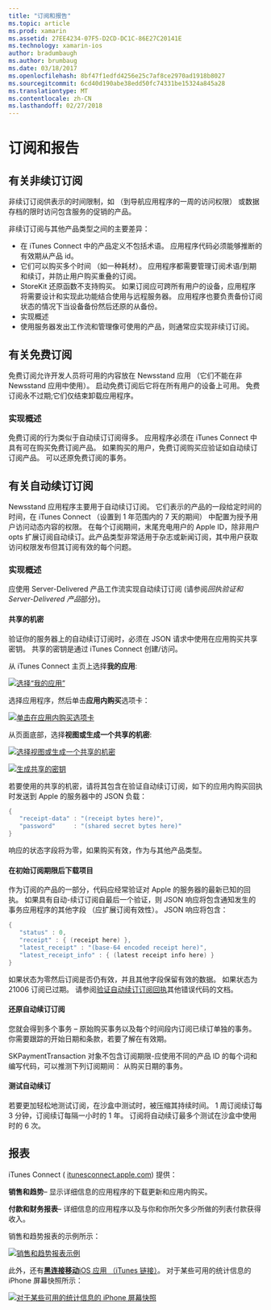 ```yaml
---
title: "订阅和报告"
ms.topic: article
ms.prod: xamarin
ms.assetid: 27EE4234-07F5-D2CD-DC1C-86E27C20141E
ms.technology: xamarin-ios
author: bradumbaugh
ms.author: brumbaug
ms.date: 03/18/2017
ms.openlocfilehash: 8bf47f1edfd4256e25c7af8ce2970ad1918b8027
ms.sourcegitcommit: 6cd40d190abe38edd50fc74331be15324a845a28
ms.translationtype: MT
ms.contentlocale: zh-CN
ms.lasthandoff: 02/27/2018
---
```

# <a name="subscriptions-and-reporting"></a>订阅和报告

## <a name="about-non-renewing-subscriptions"></a>有关非续订订阅

非续订订阅供表示的时间限制，如 （到导航应用程序的一周的访问权限） 或数据存档的限时访问包含服务的促销的产品。   
   
   
   
 非续订订阅与其他产品类型之间的主要差异：

-  在 iTunes Connect 中的产品定义不包括术语。 应用程序代码必须能够推断的有效期从产品 id。 
-  它们可以购买多个时间 （如一种耗材）。 应用程序都需要管理订阅术语/到期和续订，并防止用户购买重叠的订阅。 
-  StoreKit 还原函数不支持购买。 如果订阅应可跨所有用户的设备，应用程序将需要设计和实现此功能结合使用与远程服务器。 应用程序也要负责备份订阅状态的情况下当设备备份然后还原的从备份。 
-  实现概述
-  使用服务器发出工作流和管理像可使用的产品，则通常应实现非续订订阅。 


## <a name="about-free-subscriptions"></a>有关免费订阅

免费订阅允许开发人员将可用的内容放在 Newsstand 应用 （它们不能在非 Newsstand 应用中使用）。 启动免费订阅后它将在所有用户的设备上可用。 免费订阅永不过期;它们仅结束卸载应用程序。

### <a name="implementation-overview"></a>实现概述

免费订阅的行为类似于自动续订订阅得多。 应用程序必须在 iTunes Connect 中具有可在购买免费订阅产品。 如果购买的用户，免费订阅购买应验证如自动续订订阅产品。 可以还原免费订阅的事务。


## <a name="about-auto-renewable-subscriptions"></a>有关自动续订订阅

Newsstand 应用程序主要用于自动续订订阅。 它们表示的产品的一段给定时间的时间，在 iTunes Connect （设置到 1 年范围内的 7 天的期间） 中配置为授予用户访问动态内容的权限。 在每个订阅期间，末尾充电用户的 Apple ID，除非用户 opts 扩展订阅自动续订。此产品类型非常适用于杂志或新闻订阅，其中用户获取访问权限发布但其订阅有效的每个问题。

### <a name="implementation-overview"></a>实现概述

应使用 Server-Delivered 产品工作流实现自动续订订阅 (请参阅*回执验证和 Server-Delivered 产品*部分)。

#### <a name="shared-secret"></a>共享的机密

验证你的服务器上的自动续订订阅时，必须在 JSON 请求中使用在应用购买共享密钥。 共享的密钥是通过 iTunes Connect 创建/访问。

从 iTunes Connect 主页上选择**我的应用**:   
   
 [ ![](subscriptions-and-reporting-images/image2.png "选择“我的应用”")](subscriptions-and-reporting-images/image2.png)  
 
选择应用程序，然后单击**应用内购买**选项卡：

[ ![](subscriptions-and-reporting-images/image6.png "单击在应用内购买选项卡")](subscriptions-and-reporting-images/image6.png)

从页面底部，选择**视图或生成一个共享的机密**:
   
 [ ![](subscriptions-and-reporting-images/image40.png "选择视图或生成一个共享的机密")](subscriptions-and-reporting-images/image40.png)

 [ ![](subscriptions-and-reporting-images/image41.png "生成共享的密钥")](subscriptions-and-reporting-images/image41.png)   
   
   
   
 若要使用的共享的机密，请将其包含在验证自动续订订阅，如下的应用内购买回执时发送到 Apple 的服务器中的 JSON 负载：

```csharp
{
   "receipt-data" : "(receipt bytes here)",
   "password"     : "(shared secret bytes here)"
}
```

响应的状态字段将为零，如果购买有效，作为与其他产品类型。

#### <a name="downloading-items-after-the-initial-subscription-term"></a>在初始订阅期限后下载项目

作为订阅的产品的一部分，代码应经常验证对 Apple 的服务器的最新已知的回执。 如果具有自动-续订订阅自最后一个验证，则 JSON 响应将包含通知发生的事务应用程序的其他字段 （应扩展订阅有效性）。 JSON 响应将包含：

```csharp
{
   "status" : 0,
   "receipt" : { (receipt here) },
   "latest_receipt" : "(base-64 encoded receipt here)",
   "latest_receipt_info" : { (latest receipt info here) }
}
```

如果状态为零然后订阅是否仍有效，并且其他字段保留有效的数据。 如果状态为 21006 订阅已过期。 请参阅[验证自动续订订阅回执](https://developer.apple.com/library/ios/releasenotes/General/ValidateAppStoreReceipt/Chapters/ValidateRemotely.html)其他错误代码的文档。

#### <a name="restoring-auto-renewable-subscriptions"></a>还原自动续订订阅

您就会得到多个事务 – 原始购买事务以及每个时间段内订阅已续订单独的事务。 你需要跟踪的开始日期和条款，若要了解在有效期。   
   
   
   
 SKPaymentTransaction 对象不包含订阅期限-应使用不同的产品 ID 的每个词和编写代码，可以推测下列订阅期间： 从购买日期的事务。

#### <a name="testing-auto-renewal"></a>测试自动续订

若要更加轻松地测试订阅，在沙盒中测试时，被压缩其持续时间。 1 周订阅续订每 3 分钟，订阅续订每隔一小时的 1 年。 订阅将自动续订最多个测试在沙盒中使用时的 6 次。

## <a name="reporting"></a>报表

iTunes Connect ( [itunesconnect.apple.com](http://itunesconnect.apple.com)) 提供：   
   
 **销售和趋势**– 显示详细信息的应用程序的下载更新和应用内购买。   
   
 **付款和财务报表**– 详细信息的应用程序以及与你和你所欠多少所做的列表付款获得收入。

销售和趋势报表的示例所示：   

 [ ![](subscriptions-and-reporting-images/image42.png "销售和趋势报表示例")](subscriptions-and-reporting-images/image42.png)   
   
 此外，还有[**黑连接移动**iOS 应用 （iTunes 链接）](http://itunes.apple.com/us/app/itunes-connect-mobile/id376771144?mt=8)。
对于某些可用的统计信息的 iPhone 屏幕快照所示：   
   
 [ ![](subscriptions-and-reporting-images/image43.png "对于某些可用的统计信息的 iPhone 屏幕快照")](subscriptions-and-reporting-images/image43.png)
